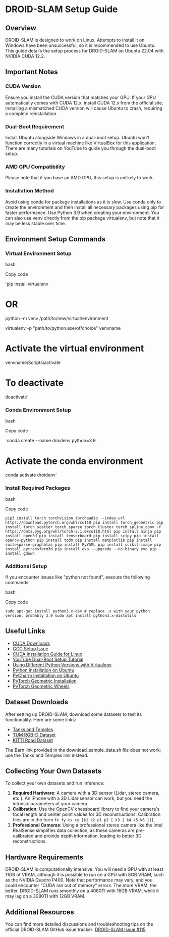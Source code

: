 DROID-SLAM Setup Guide
======================

Overview
--------

DROID-SLAM is designed to work on Linux. Attempts to install it on Windows have been unsuccessful, so it is recommended to use Ubuntu. This guide details the setup process for DROID-SLAM on Ubuntu 22.04 with NVIDIA CUDA 12.2.

Important Notes
---------------

### CUDA Version

Ensure you install the CUDA version that matches your GPU. If your GPU automatically comes with CUDA 12.x, install CUDA 12.x from the official site. Installing a mismatched CUDA version will cause Ubuntu to crash, requiring a complete reinstallation.

### Dual-Boot Requirement

Install Ubuntu alongside Windows in a dual-boot setup. Ubuntu won't function correctly in a virtual machine like VirtualBox for this application. There are many tutorials on YouTube to guide you through the dual-boot setup.

### AMD GPU Compatibility

Please note that if you have an AMD GPU, this setup is unlikely to work.

### Installation Method

Avoid using conda for package installations as it is slow. Use conda only to create the environment and then install all necessary packages using pip for faster performance. Use Python 3.9 when creating your environment. You can also use venv directly from the pip package virtualenv, but note that it may be less stable over time.

Environment Setup Commands
--------------------------

### Virtual Environment Setup

bash

Copy code

`pip install virtualenv
# OR
python -m venv /path/to/new/virtual/environment

virtualenv -p "path/to/python.exe/of/choice" venvname

# Activate the virtual environment
venvname\Scripts\activate
# To deactivate
deactivate`

### Conda Environment Setup

bash

Copy code

`conda create --name droidenv python=3.9

# Activate the conda environment
conda activate droidenv`

### Install Required Packages

bash

Copy code

`pip3 install torch torchvision torchaudio --index-url https://download.pytorch.org/whl/cu118
pip install torch_geometric
pip install torch_scatter torch_sparse torch_cluster torch_spline_conv -f https://data.pyg.org/whl/torch-2.1.0+cu118.html
pip install ninja
pip install open3d
pip install tensorboard
pip install scipy
pip install opencv-python
pip install tqdm
pip install matplotlib
pip install suitesparse-graphblas
pip install PyYAML
pip install scikit-image
pip install pytransform3d
pip install evo --upgrade --no-binary evo
pip install gdown`

### Additional Setup

If you encounter issues like "python not found", execute the following commands:

bash

Copy code

`sudo apt-get install python3.x-dev # replace .x with your python version, probably 3.9
sudo apt install python3.x-distutils`

Useful Links
------------

-   [CUDA Downloads](https://developer.nvidia.com/cuda-downloads)
-   [GCC Setup Issue](https://stackoverflow.com/questions/26053982/setup-script-exited-with-error-command-x86-64-linux-gnu-gcc-failed-with-exit)
-   [CUDA Installation Guide for Linux](https://docs.nvidia.com/cuda/cuda-installation-guide-linux/index.html)
-   [YouTube Dual-Boot Setup Tutorial](https://www.youtube.com/watch?v=ttxtV966jyQ&t=1695s)
-   [Using Different Python Versions with Virtualenv](https://saturncloud.io/blog/how-to-use-different-python-versions-with-virtualenv/)
-   [Python Installation on Ubuntu](https://www.makeuseof.com/install-python-ubuntu/)
-   [PyCharm Installation on Ubuntu](https://www.javatpoint.com/how-to-install-pycharm-in-ubuntu)
-   [PyTorch Geometric Installation](https://pytorch-geometric.readthedocs.io/en/latest/notes/installation.html)
-   [PyTorch Geometric Wheels](https://data.pyg.org/whl/)

Dataset Downloads
-----------------

After setting up DROID-SLAM, download some datasets to test its functionality. Here are some links:

-   [Tanks and Temples](https://www.tanksandtemples.org/download/)
-   [TUM RGB-D Dataset](https://cvg.cit.tum.de/data/datasets/rgbd-dataset/download)
-   [KITTI Road Dataset](https://www.cvlibs.net/datasets/kitti/eval_road.php)

The Barn link provided in the download_sample_data.sh file does not work; use the Tanks and Temples link instead.

Collecting Your Own Datasets
----------------------------

To collect your own datasets and run inference:

1.  **Required Hardware**: A camera with a 3D sensor (Lidar, stereo camera, etc.). An iPhone with a 3D Lidar sensor can work, but you need the intrinsic parameters of your camera.
2.  **Calibration**: Use the OpenCV chessboard library to find your camera's focal length and center point values for 3D reconstructions. Calibration files are in the form `fx fy cx cy [k1 k2 p1 p2 [ k3 [ k4 k5 k6 ]]]`.
3.  **Professional Cameras**: Using a professional stereo camera like the Intel RealSense simplifies data collection, as these cameras are pre-calibrated and provide depth information, leading to better 3D reconstructions.

Hardware Requirements
---------------------

DROID-SLAM is computationally intensive. You will need a GPU with at least 11GB of VRAM, although it is possible to run on a GPU with 8GB VRAM, such as the NVIDIA Quadro P400. Note that performance may vary, and you could encounter "CUDA ran out of memory" errors. The more VRAM, the better. DROID-SLAM runs smoothly on a 4060TI with 16GB VRAM, while it may lag on a 3080TI with 12GB VRAM.

Additional Resources
--------------------

You can find more detailed discussions and troubleshooting tips on the official DROID-SLAM GitHub issue tracker: [DROID-SLAM Issue #115](https://github.com/princeton-vl/DROID-SLAM/issues/115#issuecomment-1851983842).
